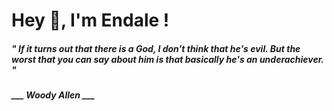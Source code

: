 <h1 title="head"> Hey 👋, I'm Endale !</h1>

**<h5><i>" If it turns out that there is a God, I don't think that he's evil. But the worst that you can say about him is that basically he's an underachiever. "</i></h5>**

*<b>___ Woody Allen ___</b>*
